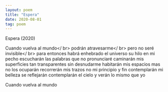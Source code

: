 ```yaml
---
layout: poem
title: "Espera"
date: 2020-08-01
tag: poem
---
```


Espera (2020)

Cuando vuelva al mundo</ br>
podrán atravesarme</ br>
pero no seré invisible</ br>
para entonces
habrá enhebrado el universo
su hilo en mi pecho
escucharán las palabras
que no pronunciaré
caminarán mis superficies
tan transparentes
sin desnudarme
habitarán mis espacios
mas no los ocuparán
recorrerán mis trazos 
no mi principio y fin
contemplarán mi belleza
se reflejarán
contemplarán el cielo
y verán lo mismo que yo

Cuando vuelva al mundo

